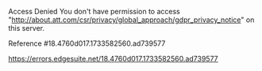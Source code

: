 Access Denied
You don't have permission to access "http://about.att.com/csr/privacy/global_approach/gdpr_privacy_notice" on this server.

Reference #18.4760d017.1733582560.ad739577

https://errors.edgesuite.net/18.4760d017.1733582560.ad739577